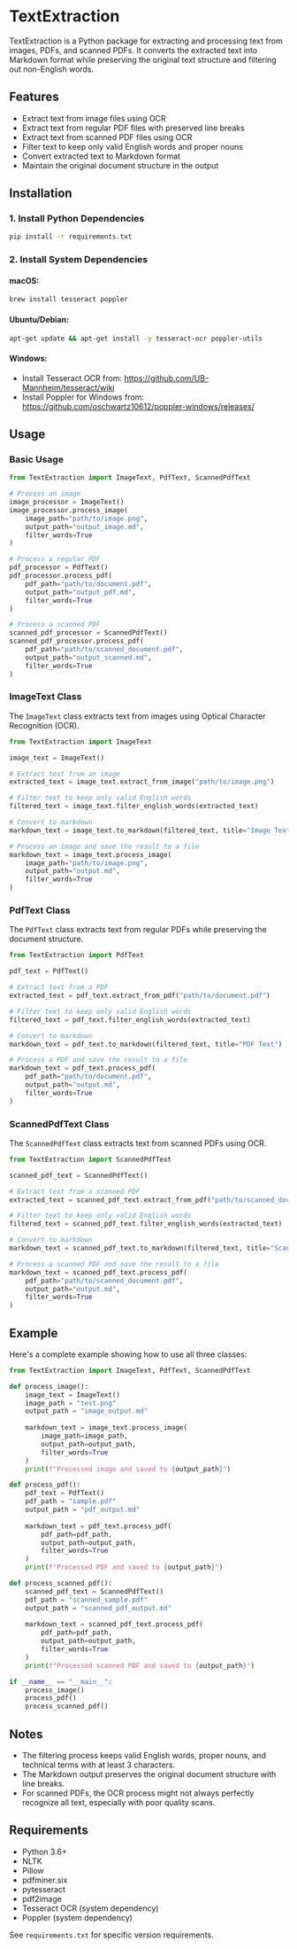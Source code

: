 # TextExtraction

TextExtraction is a Python package for extracting and processing text from images, PDFs, and scanned PDFs. It converts the extracted text into Markdown format while preserving the original text structure and filtering out non-English words.

## Features

- Extract text from image files using OCR
- Extract text from regular PDF files with preserved line breaks
- Extract text from scanned PDF files using OCR
- Filter text to keep only valid English words and proper nouns
- Convert extracted text to Markdown format
- Maintain the original document structure in the output

## Installation

### 1. Install Python Dependencies

```bash
pip install -r requirements.txt
```

### 2. Install System Dependencies

#### macOS:
```bash
brew install tesseract poppler
```

#### Ubuntu/Debian:
```bash
apt-get update && apt-get install -y tesseract-ocr poppler-utils
```

#### Windows:
- Install Tesseract OCR from: https://github.com/UB-Mannheim/tesseract/wiki
- Install Poppler for Windows from: https://github.com/oschwartz10612/poppler-windows/releases/

## Usage

### Basic Usage

```python
from TextExtraction import ImageText, PdfText, ScannedPdfText

# Process an image
image_processor = ImageText()
image_processor.process_image(
    image_path="path/to/image.png",
    output_path="output_image.md",
    filter_words=True
)

# Process a regular PDF
pdf_processor = PdfText()
pdf_processor.process_pdf(
    pdf_path="path/to/document.pdf",
    output_path="output_pdf.md",
    filter_words=True
)

# Process a scanned PDF
scanned_pdf_processor = ScannedPdfText()
scanned_pdf_processor.process_pdf(
    pdf_path="path/to/scanned_document.pdf",
    output_path="output_scanned.md",
    filter_words=True
)
```

### ImageText Class

The `ImageText` class extracts text from images using Optical Character Recognition (OCR).

```python
from TextExtraction import ImageText

image_text = ImageText()

# Extract text from an image
extracted_text = image_text.extract_from_image("path/to/image.png")

# Filter text to keep only valid English words
filtered_text = image_text.filter_english_words(extracted_text)

# Convert to markdown
markdown_text = image_text.to_markdown(filtered_text, title="Image Text")

# Process an image and save the result to a file
markdown_text = image_text.process_image(
    image_path="path/to/image.png",
    output_path="output.md",
    filter_words=True
)
```

### PdfText Class

The `PdfText` class extracts text from regular PDFs while preserving the document structure.

```python
from TextExtraction import PdfText

pdf_text = PdfText()

# Extract text from a PDF
extracted_text = pdf_text.extract_from_pdf("path/to/document.pdf")

# Filter text to keep only valid English words
filtered_text = pdf_text.filter_english_words(extracted_text)

# Convert to markdown
markdown_text = pdf_text.to_markdown(filtered_text, title="PDF Text")

# Process a PDF and save the result to a file
markdown_text = pdf_text.process_pdf(
    pdf_path="path/to/document.pdf",
    output_path="output.md",
    filter_words=True
)
```

### ScannedPdfText Class

The `ScannedPdfText` class extracts text from scanned PDFs using OCR.

```python
from TextExtraction import ScannedPdfText

scanned_pdf_text = ScannedPdfText()

# Extract text from a scanned PDF
extracted_text = scanned_pdf_text.extract_from_pdf("path/to/scanned_document.pdf")

# Filter text to keep only valid English words
filtered_text = scanned_pdf_text.filter_english_words(extracted_text)

# Convert to markdown
markdown_text = scanned_pdf_text.to_markdown(filtered_text, title="Scanned PDF Text")

# Process a scanned PDF and save the result to a file
markdown_text = scanned_pdf_text.process_pdf(
    pdf_path="path/to/scanned_document.pdf",
    output_path="output.md",
    filter_words=True
)
```

## Example

Here's a complete example showing how to use all three classes:

```python
from TextExtraction import ImageText, PdfText, ScannedPdfText

def process_image():
    image_text = ImageText()
    image_path = "test.png"
    output_path = "image_output.md"
    
    markdown_text = image_text.process_image(
        image_path=image_path,
        output_path=output_path,
        filter_words=True
    )
    print(f"Processed image and saved to {output_path}")

def process_pdf():
    pdf_text = PdfText()
    pdf_path = "sample.pdf"
    output_path = "pdf_output.md"
    
    markdown_text = pdf_text.process_pdf(
        pdf_path=pdf_path,
        output_path=output_path,
        filter_words=True
    )
    print(f"Processed PDF and saved to {output_path}")

def process_scanned_pdf():
    scanned_pdf_text = ScannedPdfText()
    pdf_path = "scanned_sample.pdf"
    output_path = "scanned_pdf_output.md"
    
    markdown_text = scanned_pdf_text.process_pdf(
        pdf_path=pdf_path,
        output_path=output_path,
        filter_words=True
    )
    print(f"Processed scanned PDF and saved to {output_path}")

if __name__ == "__main__":
    process_image()
    process_pdf()
    process_scanned_pdf()
```

## Notes

- The filtering process keeps valid English words, proper nouns, and technical terms with at least 3 characters.
- The Markdown output preserves the original document structure with line breaks.
- For scanned PDFs, the OCR process might not always perfectly recognize all text, especially with poor quality scans.

## Requirements

- Python 3.6+
- NLTK
- Pillow
- pdfminer.six
- pytesseract
- pdf2image
- Tesseract OCR (system dependency)
- Poppler (system dependency)

See `requirements.txt` for specific version requirements.